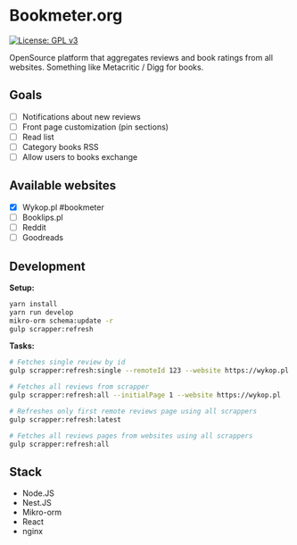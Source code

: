 # Bookmeter.org

[![License: GPL v3](https://img.shields.io/badge/License-GPLv3-blue.svg)](https://www.gnu.org/licenses/gpl-3.0)

OpenSource platform that aggregates reviews and book ratings from all websites. Something like Metacritic / Digg for books.

## Goals

- [ ] Notifications about new reviews
- [ ] Front page customization (pin sections)
- [ ] Read list
- [ ] Category books RSS
- [ ] Allow users to books exchange

## Available websites

- [x] Wykop.pl #bookmeter
- [ ] Booklips.pl
- [ ] Reddit
- [ ] Goodreads

## Development

**Setup:**

```bash
yarn install
yarn run develop
mikro-orm schema:update -r
gulp scrapper:refresh
```

**Tasks:**

```bash
# Fetches single review by id
gulp scrapper:refresh:single --remoteId 123 --website https://wykop.pl

# Fetches all reviews from scrapper
gulp scrapper:refresh:all --initialPage 1 --website https://wykop.pl

# Refreshes only first remote reviews page using all scrappers
gulp scrapper:refresh:latest

# Fetches all reviews pages from websites using all scrappers
gulp scrapper:refresh:all
```

## Stack

- Node.JS
- Nest.JS
- Mikro-orm
- React
- nginx
